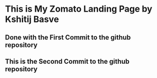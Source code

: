 # This is My Zomato Landing Page by Kshitij Basve

## Done with the First Commit to the github repository

## This is the Second Commit to the github repository
